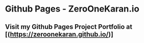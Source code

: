 # Github Pages - ZeroOneKaran.io
## Visit my Github Pages Project Portfolio at [(https://zeroonekaran.github.io/)]

